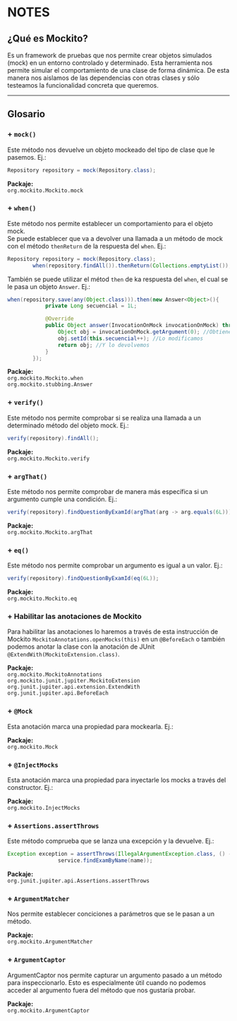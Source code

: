 # NOTES

## ¿Qué es Mockito?
Es un framework de pruebas que nos permite crear objetos simulados (mock) en un entorno controlado y determinado. Esta herramienta nos permite simular el comportamiento de una clase de forma dinámica. De esta manera nos aislamos de las dependencias con otras clases y sólo testeamos la funcionalidad concreta que queremos.  

---

## Glosario

### + `mock()`
Este método nos devuelve un objeto mockeado del tipo de clase que le pasemos. Ej.:  
```java
Repository repository = mock(Repository.class);
```

**Packaje:**  
`org.mockito.Mockito.mock`

### + `when()`
Este método nos permite establecer un comportamiento para el objeto mock.   
Se puede establecer que va a devolver una llamada a un método de mock con el método `thenReturn` de la respuesta del `when`. Ej.:
```java
Repository repository = mock(Repository.class);
        when(repository.findAll()).thenReturn(Collections.emptyList());
```
También se puede utilizar el métod `then` de ka respuesta del `when`, el cual se le pasa un objeto `Answer`. Ej.:  
```java
when(repository.save(any(Object.class))).then(new Answer<Object>(){
            private Long secuencial = 1L;

            @Override
            public Object answer(InvocationOnMock invocationOnMock) throws Throwable {
                Object obj = invocationOnMock.getArgument(0); //Obtiene el parámetro de la llamada del mock
                obj.setId(this.secuencial++); //Lo modificamos
                return obj; //Y lo devolvemos
            }
        });
```

**Packaje:**  
`org.mockito.Mockito.when`  
`org.mockito.stubbing.Answer`  

### + `verify()`
Este método nos permite comprobar si se realiza una llamada a un determinado método del objeto mock. Ej.:
```java
verify(repository).findAll();
```

**Packaje:**  
`org.mockito.Mockito.verify`

### + `argThat()`
Este método nos permite comprobar de manera más específica si un argumento cumple una condición. Ej.:
```java
verify(repository).findQuestionByExamId(argThat(arg -> arg.equals(6L)));
```

**Packaje:**  
`org.mockito.Mockito.argThat`

### + `eq()`
Este método nos permite comprobar un argumento es igual a un valor. Ej.:
```java
verify(repository).findQuestionByExamId(eq(6L));
```

**Packaje:**  
`org.mockito.Mockito.eq`

### + Habilitar las anotaciones de Mockito
Para habilitar las anotaciones lo haremos a través de esta instrucción de Mockito `MockitoAnnotations.openMocks(this)` en un `@BeforeEach` o también podemos anotar la clase con la anotación de JUnit `@ExtendWith(MockitoExtension.class)`.

**Packaje:**  
`org.mockito.MockitoAnnotations`  
`org.mockito.junit.jupiter.MockitoExtension`  
`org.junit.jupiter.api.extension.ExtendWith`  
`org.junit.jupiter.api.BeforeEach`

### + `@Mock`
Esta anotación marca una propiedad para mockearla. Ej.:

**Packaje:**  
`org.mockito.Mock`

### + `@InjectMocks`
Esta anotación marca una propiedad para inyectarle los mocks a través del constructor. Ej.:

**Packaje:**  
`org.mockito.InjectMocks`

### + `Assertions.assertThrows`
Este método comprueba que se lanza una excepción y la devuelve. Ej.:  
```java
Exception exception = assertThrows(IllegalArgumentException.class, () ->
                service.findExamByName(name));
```

**Packaje:**  
`org.junit.jupiter.api.Assertions.assertThrows`

### + `ArgumentMatcher`
Nos permite establecer conciciones a parámetros que se le pasan a un método.

**Packaje:**  
`org.mockito.ArgumentMatcher`

### + `ArgumentCaptor`
ArgumentCaptor nos permite capturar un argumento pasado a un método para inspeccionarlo. Esto es especialmente útil cuando no podemos acceder al argumento fuera del método que nos gustaría probar.

**Packaje:**  
`org.mockito.ArgumentCaptor`